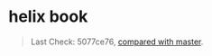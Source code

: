 # helix book

> Last Check: 5077ce76, [compared with master].

[compared with master]: https://github.com/helix-editor/helix/compare/5077ce76..master